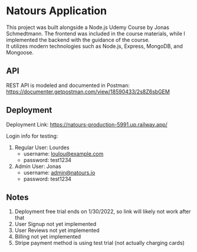 # Natours Application

This project was built alongside a Node.js Udemy Course by Jonas Schmedtmann. The frontend was included in the course materials, while I implemented the backend with the guidance of the course.  
It utilizes modern technologies such as Node.js, Express, MongoDB, and Mongoose.

## API
REST API is modeled and documented in Postman: https://documenter.getpostman.com/view/18590433/2s8Z6sbGEM

## Deployment

Deployment Link: https://natours-production-5991.up.railway.app/

Login info for testing:  
1. Regular User: Lourdes  
    * username: loulou@example.com  
    * password: test1234  
2. Admin User: Jonas  
    * username: admin@natours.io  
    * password: test1234  

## Notes
1. Deployment free trial ends on 1/30/2022, so link will likely not work after that
2. User Signup not yet implemented
3. User Reviews not yet implemented
4. Billing not yet implemented
5. Stripe payment method is using test trial (not actually charging cards)

